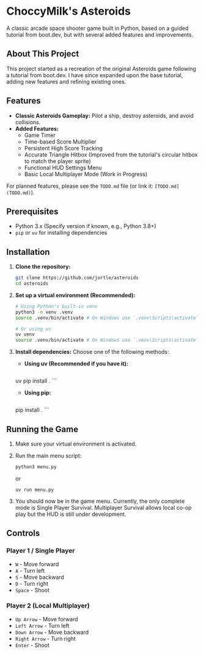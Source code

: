 # ChoccyMilk's Asteroids

A classic arcade space shooter game built in Python, based on a guided tutorial from boot.dev, but with several added features and improvements.

## About This Project

This project started as a recreation of the original Asteroids game following a tutorial from boot.dev. I have since expanded upon the base tutorial, adding new features and refining existing ones.

## Features

* **Classic Asteroids Gameplay:** Pilot a ship, destroy asteroids, and avoid collisions.
* **Added Features:**
  * Game Timer
  * Time-based Score Multiplier
  * Persistent High Score Tracking
  * Accurate Triangle Hitbox (Improved from the tutorial's circular hitbox to match the player sprite)
  * Functional HUD Settings Menu
  * Basic Local Multiplayer Mode (Work in Progress)

For planned features, please see the `TODO.md` file (or link it: `[TODO.md](TODO.md)`).

## Prerequisites

* Python 3.x (Specify version if known, e.g., Python 3.8+)
* `pip` or `uv` for installing dependencies

## Installation

1. **Clone the repository:**

    ```bash
    git clone https://github.com/jortle/asteroids
    cd asteroids
    ```

2. **Set up a virtual environment (Recommended):**

    ```bash
    # Using Python's built-in venv
    python3 -m venv .venv
    source .venv/bin/activate # On Windows use `.venv\Scripts\activate`

    # Or using uv
    uv venv
    source .venv/bin/activate # On Windows use `.venv\Scripts\activate`
    ```

3. **Install dependencies:** Choose one of the following methods:
    * **Using uv (Recommended if you have it):**

        ```bash

    uv pip install .
        ```

    * **Using pip:**

        ```bash

    pip install .
        ```

## Running the Game

1. Make sure your virtual environment is activated.
2. Run the main menu script:

    ```bash
    python3 menu.py
    ```

    or

    ```
    uv run menu.py
    ```

3. You should now be in the game menu. Currently, the only complete mode is Single Player Survival. Multiplayer Survival allows local co-op play but the HUD is still under development.

## Controls

### Player 1 / Single Player

* `W` - Move forward
* `A` - Turn left
* `S` - Move backward
* `D` - Turn right
* `Space` - Shoot

### Player 2 (Local Multiplayer)

* `Up Arrow` - Move forward
* `Left Arrow` - Turn left
* `Down Arrow` - Move backward
* `Right Arrow` - Turn right
* `Enter` - Shoot
